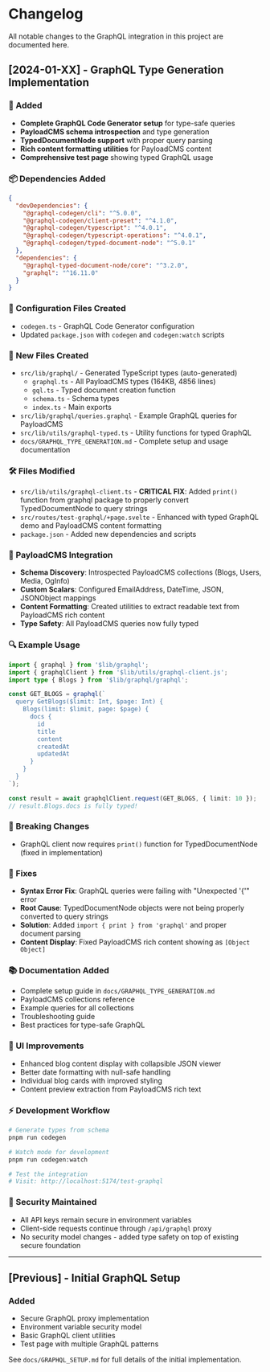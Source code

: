 # Changelog

All notable changes to the GraphQL integration in this project are documented here.

## [2024-01-XX] - GraphQL Type Generation Implementation

### 🎉 Added
- **Complete GraphQL Code Generator setup** for type-safe queries
- **PayloadCMS schema introspection** and type generation
- **TypedDocumentNode support** with proper query parsing
- **Rich content formatting utilities** for PayloadCMS content
- **Comprehensive test page** showing typed GraphQL usage

### 📦 Dependencies Added
```json
{
  "devDependencies": {
    "@graphql-codegen/cli": "^5.0.0",
    "@graphql-codegen/client-preset": "^4.1.0",
    "@graphql-codegen/typescript": "^4.0.1",
    "@graphql-codegen/typescript-operations": "^4.0.1",
    "@graphql-codegen/typed-document-node": "^5.0.1"
  },
  "dependencies": {
    "@graphql-typed-document-node/core": "^3.2.0",
    "graphql": "^16.11.0"
  }
}
```

### 🔧 Configuration Files Created
- `codegen.ts` - GraphQL Code Generator configuration
- Updated `package.json` with `codegen` and `codegen:watch` scripts

### 📁 New Files Created
- `src/lib/graphql/` - Generated TypeScript types (auto-generated)
  - `graphql.ts` - All PayloadCMS types (164KB, 4856 lines)
  - `gql.ts` - Typed document creation function
  - `schema.ts` - Schema types
  - `index.ts` - Main exports
- `src/lib/graphql/queries.graphql` - Example GraphQL queries for PayloadCMS
- `src/lib/utils/graphql-typed.ts` - Utility functions for typed GraphQL
- `docs/GRAPHQL_TYPE_GENERATION.md` - Complete setup and usage documentation

### 🛠️ Files Modified
- `src/lib/utils/graphql-client.ts` - **CRITICAL FIX**: Added `print()` function from graphql package to properly convert TypedDocumentNode to query strings
- `src/routes/test-graphql/+page.svelte` - Enhanced with typed GraphQL demo and PayloadCMS content formatting
- `package.json` - Added new dependencies and scripts

### 🎯 PayloadCMS Integration
- **Schema Discovery**: Introspected PayloadCMS collections (Blogs, Users, Media, OgInfo)
- **Custom Scalars**: Configured EmailAddress, DateTime, JSON, JSONObject mappings
- **Content Formatting**: Created utilities to extract readable text from PayloadCMS rich content
- **Type Safety**: All PayloadCMS queries now fully typed

### 🔍 Example Usage
```typescript
import { graphql } from '$lib/graphql';
import { graphqlClient } from '$lib/utils/graphql-client.js';
import type { Blogs } from '$lib/graphql/graphql';

const GET_BLOGS = graphql(`
  query GetBlogs($limit: Int, $page: Int) {
    Blogs(limit: $limit, page: $page) {
      docs {
        id
        title
        content
        createdAt
        updatedAt
      }
    }
  }
`);

const result = await graphqlClient.request(GET_BLOGS, { limit: 10 });
// result.Blogs.docs is fully typed!
```

### 🚨 Breaking Changes
- GraphQL client now requires `print()` function for TypedDocumentNode (fixed in implementation)

### 🐛 Fixes
- **Syntax Error Fix**: GraphQL queries were failing with "Unexpected '{'" error
- **Root Cause**: TypedDocumentNode objects were not being properly converted to query strings
- **Solution**: Added `import { print } from 'graphql'` and proper document parsing
- **Content Display**: Fixed PayloadCMS rich content showing as `[Object Object]`

### 📚 Documentation Added
- Complete setup guide in `docs/GRAPHQL_TYPE_GENERATION.md`
- PayloadCMS collections reference
- Example queries for all collections
- Troubleshooting guide
- Best practices for type-safe GraphQL

### 🎨 UI Improvements
- Enhanced blog content display with collapsible JSON viewer
- Better date formatting with null-safe handling
- Individual blog cards with improved styling
- Content preview extraction from PayloadCMS rich text

### ⚡ Development Workflow
```bash
# Generate types from schema
pnpm run codegen

# Watch mode for development
pnpm run codegen:watch

# Test the integration
# Visit: http://localhost:5174/test-graphql
```

### 🔐 Security Maintained
- All API keys remain secure in environment variables
- Client-side requests continue through `/api/graphql` proxy
- No security model changes - added type safety on top of existing secure foundation

---

## [Previous] - Initial GraphQL Setup

### Added
- Secure GraphQL proxy implementation
- Environment variable security model
- Basic GraphQL client utilities
- Test page with multiple GraphQL patterns

See `docs/GRAPHQL_SETUP.md` for full details of the initial implementation. 